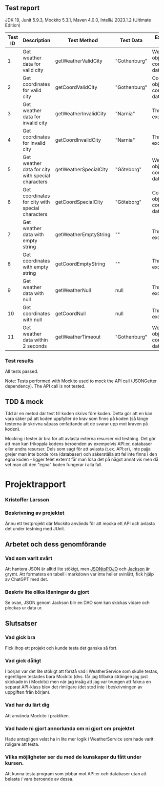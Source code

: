 ## Test report
JDK 19, Junit 5.9.3, Mockito 5.3.1, Maven 4.0.0,
IntelliJ 2023.1.2 (Ultimate Edition)

| Test ID | Description                                        | Test Method           | Test Data      | Expected Result                          | Actual Result                            | Pass/Fail |
|---------|----------------------------------------------------|-----------------------|----------------|------------------------------------------|------------------------------------------|-----------|
| 1       | Get weather data for valid city                    | getWeatherValidCity   | "Gothenburg"   | Weather object with correct data         | Weather object with correct data         | <span style="color:green">Pass</span>       |
| 2       | Get coordinates for valid city                     | getCoordValidCity     | "Gothenburg"   | Coordinates object with correct data     | Coordinates object with correct data     | <span style="color:green">Pass</span>       |
| 3       | Get weather data for invalid city                  | getWeatherInvalidCity | "Narnia"       | Throws exception                         | Throws exception                         | <span style="color:green">Pass</span>       |
| 4       | Get coordinates for invalid city                   | getCoordInvalidCity   | "Narnia"       | Throws exception                         | Throws exception                         | <span style="color:green">Pass</span>       |
| 5       | Get weather data for city with special characters  | getWeatherSpecialCity | "Göteborg"     | Weather object with correct data         | Weather object with correct data         | <span style="color:green">Pass</span>       |
| 6       | Get coordinates for city with special characters   | getCoordSpecialCity   | "Göteborg"     | Coordinates object with correct data     | Coordinates object with correct data     | <span style="color:green">Pass</span>       |
| 7       | Get weather data with empty string                 | getWeatherEmptyString | ""             | Throws exception                         | Throws exception                         | <span style="color:green">Pass</span>       |
| 8       | Get coordinates with empty string                  | getCoordEmptyString   | ""             | Throws exception                         | Throws exception                         | <span style="color:green">Pass</span>       |
| 9       | Get weather data with null                         | getWeatherNull        | null           | Throws exception                         | Throws exception                         | <span style="color:green">Pass</span>       |
| 10      | Get coordinates with null                          | getCoordNull          | null           | Throws exception                         | Throws exception                         | <span style="color:green">Pass</span>       |
| 11      | Get weather data within 2 seconds                  | getWeatherTimeout     | "Gothenburg"   | Weather object with correct data         | Weather object with correct data         | <span style="color:green">Pass</span>       |

### Test results
All tests passed. 

Note: Tests performed with Mockito used to mock the API call (JSONGetter dependency). The API call is not tested.

## TDD & mock 
Tdd är en metod där test till koden skrivs före koden. Detta gör att en kan vara säker på att koden uppfyller de krav som finns på koden (så länge testerna är skrivna såpass omfattande att de svarar upp mot kraven på koden).

Mocking i tester är bra för att avlasta externa resurser vid testning. Det gör att man kan frikoppla kodens beroenden av exempelvis API:er, databaser eller andra resurser. Dels som sagt för att avlasta (t.ex. API:er), inte pajja grejer man inte borde röra (databaser) och säkerställa att fel inte finns i den egna koden - ligger felet externt får man lösa det på något annat vis men då vet man att den "egna" koden fungerar i alla fall.

# Projektrapport
### Kristoffer Larsson

### Beskrivning av projektet
Ännu ett testprojekt där Mockito används för att mocka ett API och avlasta det under testning med JUnit.

## Arbetet och dess genomförande

### Vad som varit svårt
Att hantera JSON är alltid lite stökigt, men [JSONtoPOJO](https://json2csharp.com/code-converters/json-to-pojo) och [Jackson](https://github.com/FasterXML/jackson) är grymt. Att formatera en tabell i markdown var inte heller svinlätt, fick hjälp av ChatGPT med det.

### Beskriv lite olika lösningar du gjort
Se ovan, JSON genom Jackson blir en DAO som kan skickas vidare och plockas ur data ur.

## Slutsatser

### Vad gick bra
Fick ihop ett projekt och kunde testa det ganska så fort.

### Vad gick dåligt
I början var det lite stökigt att förstå vad i WeatherService som skulle testas, egentligen testades bara Mockito (dvs. får jag tillbaka strängen jag just skickade in i Mockito) men när jag insåg att jag var tvungen att fake:a en separat API-klass blev det rimligare (det stod inte i beskrivningen av uppgiften från början).

### Vad har du lärt dig
Att använda Mockito i praktiken.

### Vad hade ni gjort annorlunda om ni gjort om projektet
Hade antagligen velat ha in lite mer logik i WeatherService som hade varit roligare att testa.

### Vilka möjligheter ser du med de kunskaper du fått under kursen.
Att kunna testa program som jobbar mot API:er och databaser utan att belasta / vara beroende av dessa.
